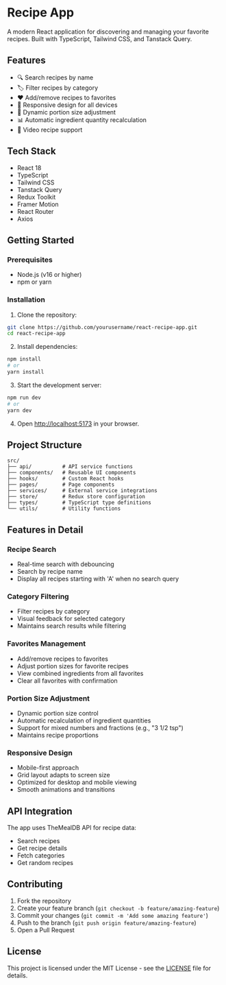 # Recipe App

A modern React application for discovering and managing your favorite recipes. Built with TypeScript, Tailwind CSS, and Tanstack Query.

## Features

- 🔍 Search recipes by name
- 🏷️ Filter recipes by category
- ❤️ Add/remove recipes to favorites
- 📱 Responsive design for all devices
- 🔄 Dynamic portion size adjustment
- 📊 Automatic ingredient quantity recalculation
- 🎥 Video recipe support

## Tech Stack

- React 18
- TypeScript
- Tailwind CSS
- Tanstack Query
- Redux Toolkit
- Framer Motion
- React Router
- Axios

## Getting Started

### Prerequisites

- Node.js (v16 or higher)
- npm or yarn

### Installation

1. Clone the repository:
```bash
git clone https://github.com/yourusername/react-recipe-app.git
cd react-recipe-app
```

2. Install dependencies:
```bash
npm install
# or
yarn install
```

3. Start the development server:
```bash
npm run dev
# or
yarn dev
```

4. Open [http://localhost:5173](http://localhost:5173) in your browser.

## Project Structure

```
src/
├── api/          # API service functions
├── components/   # Reusable UI components
├── hooks/        # Custom React hooks
├── pages/        # Page components
├── services/     # External service integrations
├── store/        # Redux store configuration
├── types/        # TypeScript type definitions
└── utils/        # Utility functions
```

## Features in Detail

### Recipe Search
- Real-time search with debouncing
- Search by recipe name
- Display all recipes starting with 'A' when no search query

### Category Filtering
- Filter recipes by category
- Visual feedback for selected category
- Maintains search results while filtering

### Favorites Management
- Add/remove recipes to favorites
- Adjust portion sizes for favorite recipes
- View combined ingredients from all favorites
- Clear all favorites with confirmation

### Portion Size Adjustment
- Dynamic portion size control
- Automatic recalculation of ingredient quantities
- Support for mixed numbers and fractions (e.g., "3 1/2 tsp")
- Maintains recipe proportions

### Responsive Design
- Mobile-first approach
- Grid layout adapts to screen size
- Optimized for desktop and mobile viewing
- Smooth animations and transitions

## API Integration

The app uses TheMealDB API for recipe data:
- Search recipes
- Get recipe details
- Fetch categories
- Get random recipes

## Contributing

1. Fork the repository
2. Create your feature branch (`git checkout -b feature/amazing-feature`)
3. Commit your changes (`git commit -m 'Add some amazing feature'`)
4. Push to the branch (`git push origin feature/amazing-feature`)
5. Open a Pull Request

## License

This project is licensed under the MIT License - see the [LICENSE](LICENSE) file for details.
